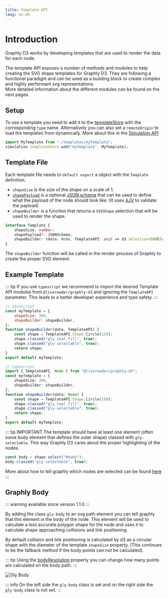 ```yaml
---
title: Template API
lang: en-US
---
```


# Introduction

Graphly D3 works by developing templates that are used to render the data for each node.

The template API exposes a number of methods and modules to help creating the SVG shape templates for Graphly D3.
They are following a functional paradigm and can be used as a building block to create complex and highly performant svg representations.  
More detailed information about the different modules can be found on the next pages.

## Setup

To use a template you need to add it to the [templateStore](/simulation-api/environment#template-store) with the corrosponding `type` name.
Alternatively you can also set a `remoteOrigin` to load the templates from dynamically. More about this in the [Simulation API](/simulation-api/environment#template-store)

```ts
import MyTemplate from "./templates/myTemplate";
simulation.templateStore.add("myTemplate", MyTemplate);
```

## Template File

Each template file needs to `default export` a object with the `Template` definition.

-   `shapeSize` is the size of the shape on a scale of 1.
-   [`shapePayload`](/template-api/shape_payload) is a optional [JSON schema](https://json-schema.org/) that can be used to define what the payload of the node should look like. (It uses [AJV](https://ajv.js.org/) to validate the payload)
-   `shapeBuilder` is a function that returns a `SVGShape` selection that will be used to render the shape.

```ts
interface Template {
	shapeSize: number;
	shapePayload?: JSONSchema;
	shapeBuilder: (data: Node, TemplateAPI: any) => d3.Selection<SVGElement, any, any, any>;
}
```

The `shapeBuilder` function will be called in the render process of Graphly to create the proper SVG element.

## Example Template

::: tip
If you use `typescript` we recommend to import the desired Template API modules from `@livereader/graphly-d3` and ignoring the `TemplateAPI` parameter.
This leads to a better developer experience and type safety.
:::

```js
// javascript
const myTemplate = {
	shapeSize: 300,
	shapeBuilder: shapeBuilder,
};
function shapeBuilder(data, TemplateAPI) {
	const shape = TemplateAPI.Shape.Circle(150);
	shape.classed("gly_teal_fill", true);
	shape.classed("gly-selectable", true);
	return shape;
}
export default myTemplate;
```

```ts
// typescript
import { TemplateAPI, Node } from "@livereader/graphly-d3";
const myTemplate = {
	shapeSize: 300,
	shapeBuilder: shapeBuilder,
};
function shapeBuilder(data: Node) {
	const shape = TemplateAPI.Shape.Circle(150);
	shape.classed("gly_teal_fill", true);
	shape.classed("gly-selectable", true);
	return shape;
}
export default myTemplate;
```

::: tip IMPORTANT
The template should have at least one element (often some body element that defines the outer shape) classed with `gly-selectable`.
This way Graphly D3 cares about the proper highlighting of the nodes.

```js
const body = shape.select("#body");
body.classed("gly-selectable", true);
```

More about how to tell graphly which nodes are selected can be found [here](/simulation-api/environment#selected-nodes)
:::

## Graphly Body

::: warning available since version 1.1.0
:::

By adding the class `gly-body` to an svg path element you can tell graphly that this element is the body of the node.
This element will be used to calculate a less accurate polygon shape for the node and uses it to calculate shape approaching
collisions and link positioning.

By default collision and link positioning is calculated by d3 as a circular shape with the diameter of the template `shapeSize` property.
(This continues to be the fallback method if the body points can not be calculated).

::: tip
Using the [bodyResolution](/data-structure/node_data#shape) property you can change how many points are calculated on the body path.
:::

![Gly Body](/assets/img/gly-body.png)

::: info
On the left side the `gly-body` class is set and on the right side the `gly-body` class is not set.
:::
